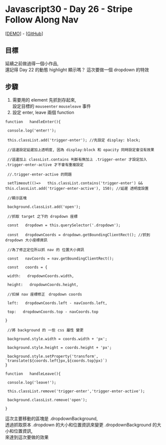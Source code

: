 # Javascript30 - Day 26 - Stripe Follow Along Nav
[[DEMO](https://nono1526.github.io/javascript30/26%20-%20Stripe%20Follow%20Along%20Nav/index-nono.html)] - [[GitHub](https://github.com/nono1526/javascript30/tree/master/26%20-%20Stripe%20Follow%20Along%20Nav)]
## 目標
延續之前做過得一個小作品,  
還記得 Day 22 的動態 highlight 顯示嗎？
這次要做一個 dropdown 的特效
## 步驟
1. 需要用的 element 先抓到存起來,  
設定目標的 `mouseenter` `mouseleave` 事件
2. 設定 enter, leave 兩個 function
```javascript=
function   handleEnter(){

 console.log('enter!');

 this.classList.add('trigger-enter'); //先設定 display: block;

 //這邊設定延遲加上透明度, 因為 display:block 和 opacity 同時設定會沒有效果

 //這邊加上 classList.contains 判斷有無加上 .trigger-enter 才設定加入 .trigger-enter-active 才不會有重複設定

 //.trigger-enter-active 的問題

 setTimeout(()=>   this.classList.contains('trigger-enter') && this.classList.add('trigger-enter-active'), 150); //延遲 透明度設置

 //顯示區塊

 background.classList.add('open');

 //抓取 target 之下的 dropdown 座標

 const   dropdown = this.querySelector('.dropdown');

 const   dropdownCoords = dropdown.getBoundingClientRect(); //抓到 dropdown 大小座標資訊

 //為了修正定位所以抓 nav 的 位置大小資訊

 const   navCoords = nav.getBoundingClientRect();

 const   coords = {

 width:   dropdownCoords.width,

 height:   dropdownCoords.height,

 //扣掉 nav 座標修正　dropdown coords

 left:   dropdownCoords.left - navCoords.left,

 top:   dropdownCoords.top - navCoords.top

}

 //將 background 的 一些 css 屬性 變更

 background.style.width = coords.width + 'px';

 background.style.height = coords.height + 'px';

 background.style.setProperty('transform', `translate(${coords.left}px,${coords.top}px)`)
}

function   handleLeave(){

 console.log('leave!');

 this.classList.remove('trigger-enter','trigger-enter-active');

 background.classList.remove('open');

}

```
這次主要移動的區塊是 .dropdownBackground,  
透過抓取原本 .dropdown 的大小和位置資訊來變更 .dropdownBackground 的大小和位置資訊,  
來達到這次要做的效果